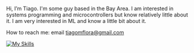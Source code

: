 Hi, I’m Tiago. I'm some guy based in the Bay Area.
I am interested in systems programming and microcontrollers but know relatively little about it.
I am very interested in ML and know a little bit about it.

How to reach me: email tiagomflora@gmail.com

<!---
t-flora/t-flora is a ✨ special ✨ repository because its `README.md` (this file) appears on your GitHub profile.
You can click the Preview link to take a look at your changes.
--->
[![My Skills](https://skillicons.dev/icons?i=js,html,css,ts,py,linux,aws,bash,firebase,flask,git,github,md,netlify,nextjs,nodejs,r,react,tailwind,vim,vscode)](https://skillicons.dev)

